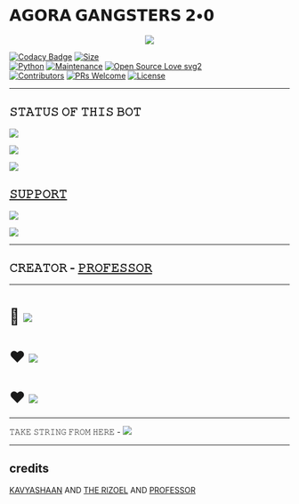 # 𝗔𝗚𝗢𝗥𝗔 𝗚𝗔𝗡𝗚𝗦𝗧𝗘𝗥𝗦 𝟮•𝟬

<p align="center">
  <img src="https://te.legra.ph/file/792fa83b58082149766a9.jpg">
</p>


[![Codacy Badge](https://api.codacy.com/project/badge/Grade/f7c51539e67b483bb8d7749acca51d3a)](https://app.codacy.com/gh/Agora-OS/AGORASPAMGOD?utm_source=github.com&utm_medium=referral&utm_content=Agora-OS/AGORASPAMGOD&utm_campaign=Badge_Grade_Settings)
[![Size](https://img.shields.io/github/repo-size/Agora-OS/AGORASPAMGOD?style=flat-square&color=green)](https://github.com/Agora-OS/AGORASPAMGOD/)   
[![Python](https://img.shields.io/badge/Python-v3.9-blue)](https://www.python.org/)
[![Maintenance](https://img.shields.io/badge/Maintained%3F-yes-green.svg)](https://github.com/Agora-OS/AGORASPAMGOD/graphs/commit-activity)
[![Open Source Love svg2](https://badges.frapsoft.com/os/v2/open-source.svg?v=103)](https://github.com/Agora-OS/AGORASPAMGOD)   
[![Contributors](https://img.shields.io/github/contributors/Agora-OS/AGORASPAMGOD?style=flat-square&color=green)](https://github.com/Agora-OS/AGORASPAMGOD/graphs/contributors)
[![PRs Welcome](https://img.shields.io/badge/PRs-welcome-brightgreen.svg?style=flat-square)](https://makeapullrequest.com)
[![License](https://img.shields.io/badge/License-AGPL-blue)](https://github.com/Agora-OS/AGORASPAMGOD/blob/main/LICENSE)

----

## 𝚂𝚃𝙰𝚃𝚄𝚂 𝙾𝙵 𝚃𝙷𝙸𝚂 𝙱𝙾𝚃 
<p align="left"><a href="https://github.com/Agora-OS/AGORASPAMGOD/network/members"><img src="https://img.shields.io/github/forks/Agora-OS/AGORASPAMGOD?label=Forks&logoColor=Black&style=social"></a><p align="left"><a href="https://github.com/Agora-OS/AGORASPAMGOD/stargazers"><img src="https://img.shields.io/github/stars/Agora-OS/AGORASPAMGOD?logoColor=Blue&style=social"></a><p align="left"><a href="https://github.com/Agora-OS/AGORASPAMGOD"></a><p align="left"><a href="https://github.com/Agora-OS/AGORASPAMGOD?"><img src="https://img.shields.io/github/last-commit/Agora-OS/AGORASPAMGOD?style=plastic"></

-------------------------------------------------

## 𝚂𝚄𝙿𝙿𝙾𝚁𝚃 
                          
<a href="https://t.me/AGORA_SPAM_OFFICIAL"><img src="https://img.shields.io/badge/Join-SUPPORT%20GROUP-yellow.svg?logo=Telegram"></a>
  
<a href="https://t.me/AGORA_FIGHTERS"><img src="https://img.shields.io/badge/Join-SUPPORT%20CHANNEL-yellow.svg?logo=Telegram"></a>

-------------------------------------------------

## 𝙲𝚁𝙴𝙰𝚃𝙾𝚁 - [𝙿𝚁𝙾𝙵𝙴𝚂𝚂𝙾𝚁](https://t.me/AGORASWAMY_PROFESSOR)

-------------------------------------------------

# 🚀 <a href="https://t.me/XTZ_HEROKUBOT"><img src="https://img.shields.io/badge/𝗗𝗘𝗣𝗟𝗢𝗬 %20𝗧𝗢%20𝗛𝗘𝗥𝗢𝗞𝗨-purple.svg?logo=Telegram"></a>
# ❤︎ <a href="https://t.me/AGORASWAMY_PROFESSOR"><img src="https://img.shields.io/badge/𝗢𝗪𝗡𝗘𝗥-𝗞𝗔𝗩𝗬𝗔%20𝗦𝗛𝗔𝗔𝗡-yellow.svg?logo=Telegram"></a>
# ❤︎ <a href="https://t.me/The_name_is_unique_wepoN"><img src="https://img.shields.io/badge/𝗢𝗪𝗡𝗘𝗥-𝗔𝗠𝗠𝗨%20𝗔𝗥𝗨𝗡-yellow.svg?logo=Telegram"></a>
------------------------------------------------


𝚃𝙰𝙺𝙴 𝚂𝚃𝚁𝙸𝙽𝙶 𝙵𝚁𝙾𝙼 𝙷𝙴𝚁𝙴 - 
<a href="https://t.me/SESSIONGENERATORBOT"><img src="https://img.shields.io/badge/𝗚𝗘𝗡𝗘𝗥𝗔𝗧𝗘%20𝗦𝗧𝗥𝗜𝗡𝗚%20𝗦𝗘𝗦𝗦𝗜𝗢𝗡%20-blue.svg?logo=Telegram"></a>
    
-------------------------------------------------

## credits 

[KAVYASHAAN](t.me/agoraswamy_professor)
AND [THE RIZOEL](t.me/TheRiZoeL) AND [PROFESSOR](agoraswamy_professor)
